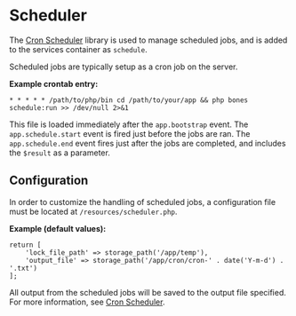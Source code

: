 # Scheduler

The [Cron Scheduler](https://github.com/bayfrontmedia/cron-scheduler) library is used to manage scheduled jobs, 
and is added to the services container as `schedule`.

Scheduled jobs are typically setup as a cron job on the server.

**Example crontab entry:**

```
* * * * * /path/to/php/bin cd /path/to/your/app && php bones schedule:run >> /dev/null 2>&1
```

This file is loaded immediately after the `app.bootstrap` event.
The `app.schedule.start` event is fired just before the jobs are ran.
The `app.schedule.end` event fires just after the jobs are completed, and includes the `$result` as a parameter.

## Configuration

In order to customize the handling of scheduled jobs, a configuration file must be located at `/resources/scheduler.php`.

**Example (default values):**

```
return [
    'lock_file_path' => storage_path('/app/temp'),
    'output_file' => storage_path('/app/cron/cron-' . date('Y-m-d') . '.txt')
];
```

All output from the scheduled jobs will be saved to the output file specified.
For more information, see [Cron Scheduler](https://github.com/bayfrontmedia/cron-scheduler#creating-an-instance).